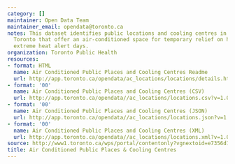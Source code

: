 ```yaml
---
category: []
maintainer: Open Data Team
maintainer_email: opendata@toronto.ca
notes: This dataset identifies public locations and cooling centres in the City of
  Toronto that offer an air-conditioned space for temporary relief on heat alert and
  extreme heat alert days.
organization: Toronto Public Health
resources:
- format: HTML
  name: Air Conditioned Public Places and Cooling Centres Readme
  url: http://app.toronto.ca/opendata/ac_locations/locations/details.html
- format: '00'
  name: Air Conditioned Public Places and Cooling Centres (CSV)
  url: http://app.toronto.ca/opendata//ac_locations/locations.csv?v=1.00
- format: '00'
  name: Air Conditioned Public Places and Cooling Centres (JSON)
  url: http://app.toronto.ca/opendata//ac_locations/locations.json?v=1.00
- format: '00'
  name: Air Conditioned Public Places and Cooling Centres (XML)
  url: http://app.toronto.ca/opendata//ac_locations/locations.xml?v=1.00
source: http://www1.toronto.ca/wps/portal/contentonly?vgnextoid=e7356d1900531510VgnVCM10000071d60f89RCRD&vgnextchannel=1a66e03bb8d1e310VgnVCM10000071d60f89RCRD
title: Air Conditioned Public Places & Cooling Centres
---
```

